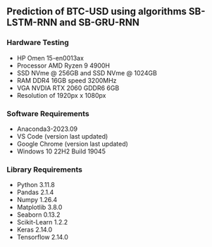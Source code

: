 ## Prediction of BTC-USD using algorithms SB-LSTM-RNN and SB-GRU-RNN

### Hardware Testing
- HP Omen 15-en0013ax
- Processor AMD Ryzen 9 4900H
- SSD NVme @ 256GB and SSD NVme @ 1024GB
- RAM DDR4 16GB speed 3200MHz
- VGA NVDIA RTX 2060 GDDR6 6GB
- Resolution of 1920px x 1080px

### Software Requirements
- Anaconda3-2023.09
- VS Code (version last updated)
- Google Chrome (version last updated)
- Windows 10 22H2 Build 19045

### Library Requirements
- Python 3.11.8
- Pandas 2.1.4
- Numpy 1.26.4
- Matplotlib 3.8.0
- Seaborn 0.13.2
- Scikit-Learn 1.2.2
- Keras 2.14.0
- Tensorflow 2.14.0